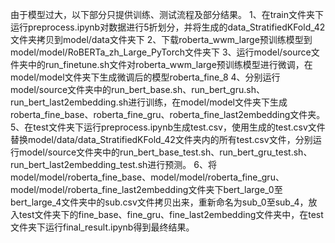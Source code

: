 由于模型过大，以下部分只提供训练、测试流程及部分结果。
1、在train文件夹下运行preprocess.ipynb对数据进行5折划分，并将生成的data_StratifiedKFold_42文件夹拷贝到model/data文件夹下
2、下载roberta_wwm_large预训练模型到model/model/RoBERTa_zh_Large_PyTorch文件夹下
3、运行model/source文件夹中的run_finetune.sh文件对roberta_wwm_large预训练模型进行微调，在model/model文件夹下生成微调后的模型roberta_fine_8
4、分别运行model/source文件夹中的run_bert_base.sh、run_bert_gru.sh、run_bert_last2embedding.sh进行训练，在model/model文件夹下生成roberta_fine_base、roberta_fine_gru、roberta_fine_last2embedding文件夹。
5、在test文件夹下运行preprocess.ipynb生成test.csv，使用生成的test.csv文件替换model/data/data_StratifiedKFold_42文件夹内的所有test.csv文件，分别运行model/source文件夹中的run_bert_base_test.sh、run_bert_gru_test.sh、run_bert_last2embedding_test.sh进行预测。
6、将model/model/roberta_fine_base、model/model/roberta_fine_gru、model/model/roberta_fine_last2embedding文件夹下bert_large_0至bert_large_4文件夹中的sub.csv文件拷贝出来，重新命名为sub_0至sub_4，放入test文件夹下的fine_base、fine_gru、fine_last2embedding文件夹中，在test文件夹下运行final_result.ipynb得到最终结果。
